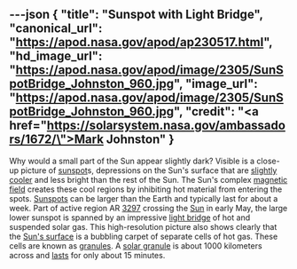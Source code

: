 ---json
{
  "title": "Sunspot with Light Bridge",
  "canonical_url": "https://apod.nasa.gov/apod/ap230517.html",
  "hd_image_url": "https://apod.nasa.gov/apod/image/2305/SunSpotBridge_Johnston_960.jpg",
  "image_url": "https://apod.nasa.gov/apod/image/2305/SunSpotBridge_Johnston_960.jpg",
  "credit": "<a href=\"https://solarsystem.nasa.gov/ambassadors/1672/\">Mark Johnston</a>"
}
---

Why would a small part of the Sun appear slightly dark? Visible is a close-up picture of [sunspot](https://en.wikipedia.org/wiki/Sunspot)s, depressions on the Sun's surface that are [slightly cooler](https://i5.walmartimages.com/asr/c603f47c-58c5-486a-bf37-e2b49a90c683_1.6d76034b23dfb94fd850ac8bd4f51a62.jpeg) and less bright than the rest of the Sun. The Sun's complex [magnetic field](https://www.nasa.gov/feature/goddard/2016/understanding-the-magnetic-sun) creates these cool regions by inhibiting hot material from entering the spots. [Sunspots](https://apod.nasa.gov/apod/ap150629.html) can be larger than the Earth and typically last for about a week. Part of active region AR [3297](https://spaceweather.com/images2023/07may23/hmi1898.gif) crossing the [Sun](https://solarsystem.nasa.gov/solar-system/sun/in-depth/) in early May, the large lower sunspot is spanned by an impressive [light bridge](https://apod.nasa.gov/apod/ap000522.html) of hot and suspended solar gas. This high-resolution picture also shows clearly that the [Sun's surface](https://scied.ucar.edu/learning-zone/sun-space-weather/surface-of-the-sun) is a bubbling carpet of separate cells of hot gas. These cells are known as [granules](https://apod.nasa.gov/apod/ap111106.html). A [solar granule](https://en.wikipedia.org/wiki/Solar_granule) is about 1000 kilometers across and [lasts](https://apod.nasa.gov/apod/ap200203.html) for only about 15 minutes.
